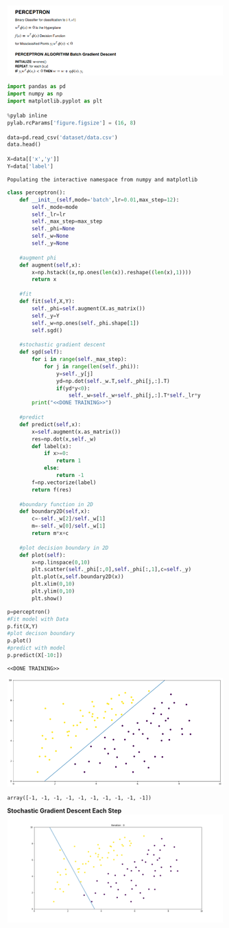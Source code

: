 
<img src="imgs/perceptron_intro.png">




```python
import pandas as pd
import numpy as np
import matplotlib.pyplot as plt

%pylab inline
pylab.rcParams['figure.figsize'] = (16, 8)

data=pd.read_csv('dataset/data.csv')
data.head()

X=data[['x','y']]
Y=data['label']
```

    Populating the interactive namespace from numpy and matplotlib



```python
class perceptron():
    def __init__(self,mode='batch',lr=0.01,max_step=12):
        self._mode=mode
        self._lr=lr
        self._max_step=max_step
        self._phi=None
        self._w=None
        self._y=None

    #augment phi
    def augment(self,x):
        x=np.hstack((x,np.ones(len(x)).reshape((len(x),1))))
        return x

    #fit
    def fit(self,X,Y):
        self._phi=self.augment(X.as_matrix())
        self._y=Y
        self._w=np.ones(self._phi.shape[1])
        self.sgd()

    #stochastic gradient descent
    def sgd(self):
        for i in range(self._max_step):
            for j in range(len(self._phi)):
                y=self._y[j]
                yd=np.dot(self._w.T,self._phi[j,:].T)
                if(yd*y<0):
                    self._w=self._w+self._phi[j,:].T*self._lr*y
        print("<<DONE TRAINING>>")

    #predict
    def predict(self,x):
        x=self.augment(x.as_matrix())
        res=np.dot(x,self._w)
        def label(x):
            if x>=0:
                return 1
            else:
                return -1
        f=np.vectorize(label)
        return f(res)

    #boundary function in 2D
    def boundary2D(self,x):
        c=-self._w[2]/self._w[1]
        m=-self._w[0]/self._w[1]
        return m*x+c

    #plot decision boundary in 2D
    def plot(self):
        x=np.linspace(0,10)
        plt.scatter(self._phi[:,0],self._phi[:,1],c=self._y)
        plt.plot(x,self.boundary2D(x))
        plt.xlim(0,10)
        plt.ylim(0,10)
        plt.show()


```


```python
p=perceptron()
#Fit model with Data
p.fit(X,Y)
#plot decison boundary
p.plot()
#predict with model
p.predict(X[-10:])
```

    <<DONE TRAINING>>



![png](imgs/perceptron_1.png)





    array([-1, -1, -1, -1, -1, -1, -1, -1, -1, -1])



<b>Stochastic Gradient Descent Each Step</b><br>
<img src="imgs/perceptron_fit.gif">
